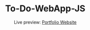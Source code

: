 <h1 align="center">To-Do-WebApp-JS</h1>
<p align="center">Live preview: <a href="https://varundhanak.github.io/Business-Profile-Website/">Portfolio Website</a></p><br>
<p align="center">
